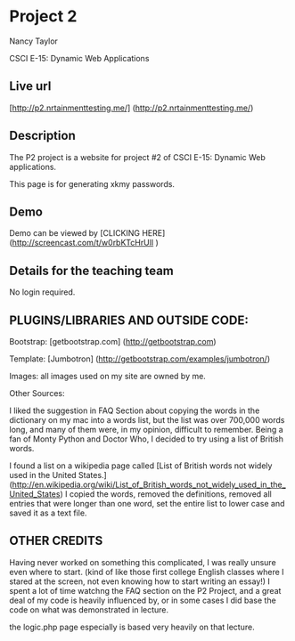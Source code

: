 # Project 2

Nancy Taylor

CSCI E-15:  Dynamic Web Applications

## Live url

[http://p2.nrtainmenttesting.me/]  (http://p2.nrtainmenttesting.me/)


## Description

The P2 project is a website for project #2 of CSCI E-15: Dynamic Web applications.

This page is for generating xkmy passwords.

## Demo

Demo can be viewed by [CLICKING HERE]  (http://screencast.com/t/w0rbKTcHrUlI
)
## Details for the teaching team

No login required.



## PLUGINS/LIBRARIES AND OUTSIDE CODE:

Bootstrap:  [getbootstrap.com] (http://getbootstrap.com)

Template:  [Jumbotron] (http://getbootstrap.com/examples/jumbotron/)


Images:  all images used on my site are owned by me.

Other Sources:

I liked the suggestion in FAQ Section about copying the words in the dictionary on my mac into a words list, but the list was over 700,000
words long, and many of them were, in my opinion, difficult to remember.  Being a fan of Monty Python and Doctor Who, I decided to try using a list of British words.

I found a list on a wikipedia page called [List of British words not widely used in the United States.] (http://en.wikipedia.org/wiki/List_of_British_words_not_widely_used_in_the_United_States)  I copied the words, removed the definitions, removed all entries that were longer than one word, set the entire list to lower case and saved it as a text file.



## OTHER CREDITS

Having never worked on something this complicated, I was really unsure even where to start.  (kind of like those first college English classes where I stared at the screen, not even knowing how to start writing an essay!)  I spent a lot of time watchng the FAQ section on the P2 Project, and a great deal of my code is heavily influenced by, or in some cases I did base the code  on what was demonstrated in lecture. 

the logic.php page especially is based very heavily on that lecture. 







